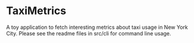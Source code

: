
# TaxiMetrics

A toy application to fetch interesting metrics about taxi usage in New York City.
Please see the readme files in src/cli for command line usage.
